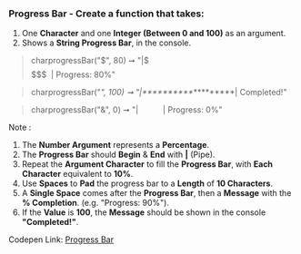 ### Progress Bar - Create a function that takes: 

1. One **Character** and one **Integer (Between 0 and 100)** as an argument. 
1. Shows a **String Progress Bar**, in the console. 

> charprogressBar("$", 80) ➞ "|$$$$$$$$  &nbsp;| Progress: 80%"

> charprogressBar("*", 100) ➞ "|&ast;&ast;&ast;&ast;&ast;&ast;&ast;&ast;&ast;&ast;**********| Completed!"

> charprogressBar("&", 0) ➞ "|&nbsp;&nbsp;&nbsp;&nbsp;&nbsp;&nbsp;&nbsp;&nbsp;&nbsp;&nbsp;          | Progress: 0%"

Note :

1. The **Number Argument** represents a **Percentage**.
1. The **Progress Bar** should **Begin** & **End** with **|** (Pipe).
1. Repeat the **Argument Character** to fill the **Progress Bar**, with **Each Character** equivalent to **10%**.
1. Use **Spaces** to **Pad** the progress bar to a **Length** of **10 Characters**.
1. A **Single Space** comes after the **Progress Bar**, then a **Message** with the **% Completion**. (e.g. "Progress: 90%").
1. If the **Value** is **100**, the **Message** should be shown in the console **"Completed!"**.

Codepen Link: [Progress Bar](https://codepen.io/naveencoder/pen/gVerrR?editors=0012)
